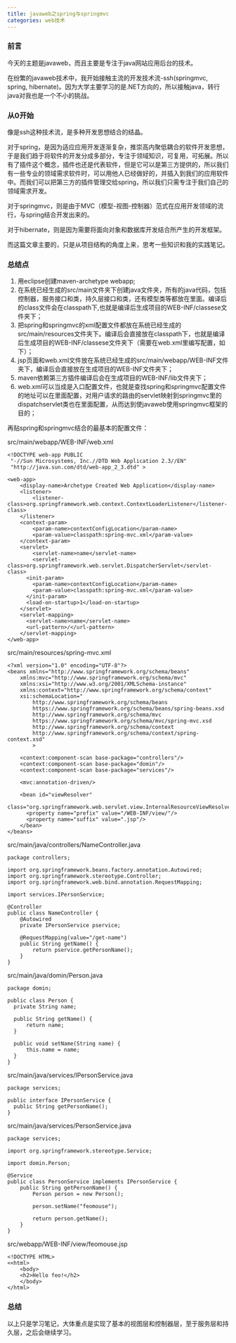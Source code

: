 ```yaml
---
title: javaweb之spring与springmvc
categories: web技术
---
```


### 前言

今天的主题是javaweb，而且主要是专注于java网站应用后台的技术。

在纷繁的javaweb技术中，我开始接触主流的开发技术流-ssh(springmvc, spring, hibernate)。因为大学主要学习的是.NET方向的，所以接触java，转行java对我也是一个不小的挑战。

### 从0开始

像是ssh这种技术流，是多种开发思想结合的结晶。

对于spring，是因为适应应用开发逐渐复杂，推崇高内聚低耦合的软件开发思想，于是我们趋于将软件的开发分成多部分，专注于领域知识，可复用，可拓展。所以有了插件这个概念，插件也还是代表软件，但是它可以是第三方提供的，所以我们有一些专业的领域需求软件时，可以用他人已经做好的，并插入到我们的应用软件中。而我们可以把第三方的插件管理交给spring，所以我们只需专注于我们自己的领域需求开发。

对于springmvc，则是由于MVC（模型-视图-控制器）范式在应用开发领域的流行，与spring结合开发出来的。

对于hibernate，则是因为需要将面向对象和数据库开发结合所产生的开发框架。

而这篇文章主要的，只是从项目结构的角度上来，思考一些知识和我的实践笔记。

### 总结点

1. 用eclipse创建maven-archetype webapp;
2. 在系统已经生成的src/main文件夹下创建java文件夹，所有的java代码，包括控制器，服务接口和类，持久层接口和类，还有模型类等都放在里面。编译后的class文件会在classpath下,也就是编译后生成项目的WEB-INF/classese文件夹下；
3. 把spring和springmvc的xml配置文件都放在系统已经生成的src/main/resources文件夹下。编译后会直接放在classpath下，也就是编译后生成项目的WEB-INF/classese文件夹下（需要在web.xml里编写配置，如下）；
4. jsp页面和web.xml文件放在系统已经生成的src/main/webapp/WEB-INF文件夹下，编译后会直接放在生成项目的WEB-INF文件夹下；
5. maven依赖第三方插件编译后会在生成项目的WEB-INF/lib文件夹下；
6. web.xml可以当成是入口配置文件，也就是查找spring和springmvc配置文件的地址可以在里面配置，对用户请求的路由的servlet映射到springmvc里的dispatchservlet类也在里面配置，从而达到使javaweb使用springmvc框架的目的；

再贴spring和springmvc结合的最基本的配置文件：

src/main/webapp/WEB-INF/web.xml

```
<!DOCTYPE web-app PUBLIC
 "-//Sun Microsystems, Inc.//DTD Web Application 2.3//EN"
 "http://java.sun.com/dtd/web-app_2_3.dtd" >

<web-app>
	<display-name>Archetype Created Web Application</display-name>
	<listener>
		<listener-class>org.springframework.web.context.ContextLoaderListener</listener-class>
	</listener>
	<context-param>
		<param-name>contextConfigLocation</param-name>
		<param-value>classpath:spring-mvc.xml</param-value>
	</context-param>
	<servlet>
		<servlet-name>name</servlet-name>
		<servlet-class>org.springframework.web.servlet.DispatcherServlet</servlet-class>
	  <init-param>
	    <param-name>contextConfigLocation</param-name>
	    <param-value>classpath:spring-mvc.xml</param-value>
	  </init-param>
	  <load-on-startup>1</load-on-startup>
	</servlet>
	<servlet-mapping>
	  <servlet-name>name</servlet-name>
	  <url-pattern>/</url-pattern>
	</servlet-mapping>
</web-app>

```

src/main/resources/spring-mvc.xml

```
<?xml version="1.0" encoding="UTF-8"?>
<beans xmlns="http://www.springframework.org/schema/beans"
    xmlns:mvc="http://www.springframework.org/schema/mvc"
    xmlns:xsi="http://www.w3.org/2001/XMLSchema-instance"
    xmlns:context="http://www.springframework.org/schema/context"
    xsi:schemaLocation="
        http://www.springframework.org/schema/beans
        https://www.springframework.org/schema/beans/spring-beans.xsd
        http://www.springframework.org/schema/mvc
        https://www.springframework.org/schema/mvc/spring-mvc.xsd
        http://www.springframework.org/schema/context
        http://www.springframework.org/schema/context/spring-context.xsd"
        >

    <context:component-scan base-package="controllers"/>
    <context:component-scan base-package="domin"/>
    <context:component-scan base-package="services"/>
    
    <mvc:annotation-driven/>

    <bean id="viewResolver" 
    	class="org.springframework.web.servlet.view.InternalResourceViewResolver">
      <property name="prefix" value="/WEB-INF/view/"/>
      <property name="suffix" value=".jsp"/>
    </bean>
</beans>
```

src/main/java/controllers/NameController.java

```
package controllers;

import org.springframework.beans.factory.annotation.Autowired;
import org.springframework.stereotype.Controller;
import org.springframework.web.bind.annotation.RequestMapping;

import services.IPersonService;

@Controller
public class NameController {
	@Autowired
	private IPersonService pservice;
	
    @RequestMapping(value="/get-name")
    public String getName() {
    	return pservice.getPersonName();
    }
}

```

src/main/java/domin/Person.java

```
package domin;

public class Person {
  private String name;
  
  public String getName() {
	  return name;
  }
  
  public void setName(String name) {
	  this.name = name;
  }
}

```

src/main/java/services/IPersonService.java

```
package services;

public interface IPersonService {
  public String getPersonName();
}

```

src/main/java/services/PersonService.java

```
package services;

import org.springframework.stereotype.Service;

import domin.Person;

@Service
public class PersonService implements IPersonService {
	public String getPersonName() {
		Person person = new Person();
		
		person.setName("feomouse");
		
		return person.getName();
	}
}
```

src/webapp/WEB-INF/view/feomouse.jsp

```
<!DOCTYPE HTML>
<<html>
	<body>
	<h2>Hello feo!</h2>
	</body>
</html>

```

### 总结

以上只是学习笔记，大体重点是实现了基本的视图层和控制器层，至于服务层和持久层，之后会继续学习。